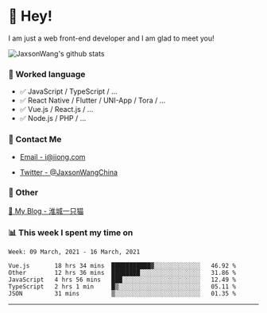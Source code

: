 # 👋 Hey!

I am just a web front-end developer and I am glad to meet you!

![JaxsonWang's github stats](https://github-readme-stats.vercel.app/api?username=JaxsonWang&&show_icons=true&&title_color=1abc9c&&icon_color=1abc9c)


### 📝 Worked language

- ✅ JavaScript / TypeScript / ...
- ✅ React Native / Flutter / UNI-App / Tora / ...
- ✅ Vue.js / React.js / ...
- ✅ Node.js / PHP / ...

### 📮 Contact Me

- [Email - i@iiong.com](mailto:i@iiong.com)

- [Twitter - @JaxsonWangChina](https://twitter.com/JaxsonWangChina)

### 🤪 Other

[📌 My Blog - 淮城一只猫](https://iiong.com)

### 📊 This week I spent my time on

<!--START_SECTION:waka-->
```text
Week: 09 March, 2021 - 16 March, 2021

Vue.js       18 hrs 34 mins  ███████████▓░░░░░░░░░░░░░   46.92 % 
Other        12 hrs 36 mins  ████████░░░░░░░░░░░░░░░░░   31.86 % 
JavaScript   4 hrs 56 mins   ███░░░░░░░░░░░░░░░░░░░░░░   12.49 % 
TypeScript   2 hrs 1 min     █▒░░░░░░░░░░░░░░░░░░░░░░░   05.11 % 
JSON         31 mins         ▒░░░░░░░░░░░░░░░░░░░░░░░░   01.35 % 
```
<!--END_SECTION:waka-->

---
